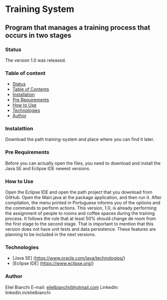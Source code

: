 # Training System

## Program that manages a training process that occurs in two stages

### Status

The version 1.0 was released.

### Table of content
<!--ts-->
   * [Status](#status)
   * [Table of Contents](#table-of-content)
   * [Installation](#installation)
   * [Pre Requirements](#pre-requirements)
   * [How to Use](#how-to-use)
   * [Technologies](#tecnologies)
   * [Author](#author)
<!--te-->

### Instalattion

Download the path training-system and place where you can find it later.

### Pre Requirements

Before you can actually open the files, you need to download and install the Java SE and Eclipse IDE newest versions.

### How to Use

Open the Eclipse IDE and open the path project that you download from GitHub. Open the Main.java at the package application, and then run it.
After compilation, the menu printed in Portuguese informs you of the options and the commands to perform actions.
This version, 1.0, is already performing the assignment of people to rooms and coffee spaces during the training process. It follows the rule that at least 50% should change de room from the first stage to the second stage.
That is important to mention that this version does not have unit tests and data persistence. These features are planning to be included in the next versions.

### Technologies

- [Java SE] (https://www.oracle.com/java/technologies/)
- [Eclipse IDE] (https://www.eclipse.org/)

### Author

Eliel Bianchi
E-mail: elielbianchi@hotmail.com
LinkedIn: linkedin.in/elielbianchi
